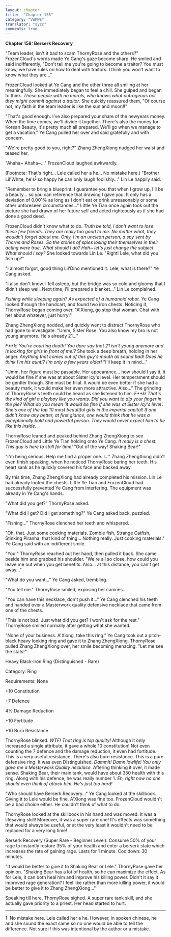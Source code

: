 ```yaml
---
layout: chapter
title:  "Chapter 158"
category: "VWPWE"
translator: "syzc"
comments: true
---
```


**Chapter 158: Berserk Recovery**

"Team leader, isn't it bad to scam ThornyRose and the others?" FrozenCloud's words made Ye Cang's gaze become sharp. He smiled and said indifferently, "Don't tell me you're going to become a traitor? You must know, we have rules on how to deal with traitors. I think you won't want to know what they are..."

FrozenCloud looked at Ye Cang and the other three all smiling at her meaningfully. She immediately began to feel a chill. She gulped and began to think. *These people with no morals, who knows what outrageous act they might commit against a traitor.* She quickly reassured them, "Of course not, my faith in the team leader is like the sun and moon!!"

"That's good enough. I've also prepared your share of the newyears money. When the time comes, we'll divide it together. There's also the money for Korean Beauty, it's pretty much all prepared. We'll go when we manage to get a vacation." Ye Cang pulled her over and said gratefully and with concern.

"We're pretty good to you, right?" Zhang ZhengXiong nudged her waist and teased her.

"Ahaha~ Ahaha~..." FrozenCloud laughed awkwardly.

(Footnote: That's right... Lele called her a he... No mistake here.)
"Brother Lil'White, he's<sup>[1](#footnote1)</sup> so happy he can only laugh foolishly..." Lin Le happily said.

"Remember to bring a blueprint. I guarantee you that when I grow up, I'll be a beauty... so you can reference that drawing I gave you. It only has a deviation of 0.001% as long as I don't eat or drink unreasonably or some other unforeseen circumstances..." Little Ye Tian once again took out the picture she had drawn of her future self and acted righteously as if she had done a good deed.

FrozenCloud didn't know what to do. *Truth be told, I don't want to lose these few friends. They are really too good to me. No matter what, they wouldn't forget about me. Only, I'm an unclean person, a spy sent by Thorns and Roses. So the stories of spies losing their themselves in their acting were true. What should I do? Hah~ let's just change the subject. What should I say?* She looked towards Lin Le. "Right! Lele, what did you fish up?"

"I almost forgot, good thing Lil'Dino mentioned it. Lele, what is there?" Ye Cang asked.

"I also don't know. I fell asleep, but the bridge was so cold and gloomy that I didn't sleep well. Next time, I'll prepared a blanket..." Lin Le complained.

*Fishing while sleeping again? As expected of a humanoid robot.* Ye Cang looked through the handcart, and found two iron chests. Noticing it, ThornyRose began coming over. "A'Xiong, go stop that woman. Chat with her about whatever, just hurry!"

Zhang ZhengXiong nodded, and quickly went to distract ThornyRose who had gone to investigate. "Umm, Sister Rose. You also know my bro is not young anymore. He's already 21..."

*F\*\*k! You're courting death! You dare say that 21 isn't young anymore and is looking for girls in front of me!?* She took a deep breath, holding in her anger. *Anything that comes out of this guy's mouth all sound bad! Does he think I'm his aunt!? I'm only a few years older!* "I'll keep it in mind..."

"Umm, her figure must be passable. Her appearance... how should I say it, it would be fine if she was at about Sister Icy's level. Her temperament should be gentler though. She must be filial. It would be even better if she had a beauty mark, it would make her even more attractive. Also..." The grinding of ThornyRose's teeth could be heard as she listened to him. *F\*\*k! That's the kind of girl a playboy like you wants. Did you want to dip your finger in the pie? What do you mean 'it would be fine if she was at Sister Icy's level'. She's one of the top 10 most beautiful girls in the imperial capital! If one didn't know any better, at first glance, one would think that he was a exceptionally bold and powerful person. They would never expect him to be like this inside.*

ThornyRose leaned and peaked behind Zhang ZhengXiong to see FrozenCloud and Little Ye Tian holding onto Ye Cang. *It really is a chest. This guy is here to stall for time!* "Out of the way! Shaking Bear!"

"I'm being serious. Help me find a proper one. I..." Zhang ZhengXiong didn't even finish speaking, when he noticed ThornyRose baring her teeth. His heart sank as he quickly covered his face and backed away.

By this time, Zhang ZhengXiong had already completed his mission. Lin Le had already looted the chests. Little Ye Tian and FrozenCloud had successfully prevented Ye Cang from interfering. The equipment was already in Ye Cang's hands. 

"What did you get?" ThornyRose asked.

"What did I get? Did I get something?" Ye Cang asked back, puzzled.

"Fishing..." ThornyRose clenched her teeth and whispered.

"Oh, that. Just some cooking materials. Zombie fish, Strange Catfish, Stinking Piranha, that kind of thing... Nothing really. Just cooking materials." Ye Cang said with an indifferent smile.

"You!" ThornyRose reached out her hand, then pulled it back. She came beside him and grabbed his shoulder. "We're all so close, how could you leave me out when you get benefits. Also... at this distance, you can't get away..."

"What do you want..." Ye Cang asked, trembling.

"You tell me." ThornyRose smiled, exposing her canines...

"You can have this necklace, don't push it..." Ye Cang clenched his teeth and handed over a Masterwork quality defensive necklace that came from one of the chests. 

"This is not bad. Just what did you get? I won't ask for the rest." ThornyRose smiled normally after getting what she wanted.

"None of your business. A'Xiong, take this ring." Ye Cang took out a pitch-black heavy looking ring and gave it to Zhang ZhengXiong. ThornyRose pulled Zhang ZhengXiong over, her smile becoming menacing. "Let me see the stats!"

Heavy Black-Iron Ring (Distinguished - Rare)

Category: Ring

Requirements: None

+10 Constitution

+7 Defence

4% Damage Reduction

+10 Fortitude

+10 Burn Resistance

ThornyRose blinked. *WTF! That ring is top quality!* Although it only increased a single attribute, it gave a whole 10 constitution! Not even counting the 7 defence and the damage reduction, it even had fortitude. This is a very useful resistance. There's also burn resistance. This is a pure defensive ring. It was even Distinguished. *Dammit! Damn lowlife! You only gave me a Masterwork Quality necklace.* Aftering thinking it over, it made sense. Shaking Bear, their main tank, would have about 350 health with this ring. Along with his defence, he was really number 1. *Eh, right now no one should even think of attack him. He's just too hard!*

"Who should have Berserk Recovery..." Ye Cang looked at the skillbook. Giving it to Lele would be fine. A'Xiong was fine too. FrozenCloud wouldn't be a bad choice either. He couldn't think of what to do.

ThornyRose looked at the skillbook in his hand and was moved. It was a lifesaving skill! Moreover, it was a super rare one! It's effects was something that would always be useful, or at the very least it wouldn't need to be replaced for a very long time! 

Berserk Recovery (Super Rare - Beginner Level): Consume 50% of your rage to instantly restore 35% of your health and enter a berserk state which increases the rate of gaining rage. Lasts for 1 minute. Cooldown: 30 minutes.

"It would be better to give it to Shaking Bear or Lele." ThornyRose gave her opinion. "Shaking Bear has a lot of health, so he can maximize the effect. As for Lele, it can both heal him and improve his killing power. Didn't it say it improved rage generation? I feel like rather than more killing power, it would be better to give it to Zhang ZhengXiong..."

Speaking till here, ThornyRose sighed. A super rare tank skill, and she actually gave priority to a priest. Her head started to hurt.

---

<a name="footnote1">1</a>: No mistake here. Lele called her a he. However, in spoken chinese, he and she sound the exact same so no one would be able to tell the difference. Not sure if this was intentional by the author or a mistake.
